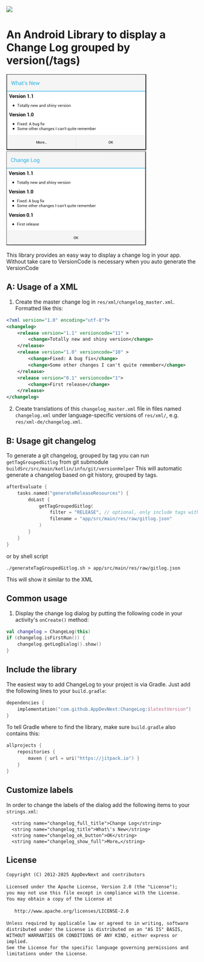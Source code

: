 [![](https://jitpack.io/v/AppDevNext/ChangeLog.svg)](https://jitpack.io/#AppDevNext/ChangeLog)

# An Android Library to display a Change Log grouped by version(/tags)

![Screenshot](screenshot_1.png)
![Screenshot](screenshot_2.png)

This library provides an easy way to display a change log in your app.
Without take care to VersionCode is necessary when you auto generate the VersionCode

## A: Usage of a XML

1. Create the master change log in `res/xml/changelog_master.xml`. Formatted like this:

  ```xml
  <?xml version="1.0" encoding="utf-8"?>
  <changelog>
      <release version="1.1" versioncode="11" >
          <change>Totally new and shiny version</change>
      </release>
      <release version="1.0" versioncode="10" >
          <change>Fixed: A bug fix</change>
          <change>Some other changes I can't quite remember</change>
      </release>
      <release version="0.1" versioncode="1">
          <change>First release</change>
      </release>
  </changelog>
  ```

2. Create translations of this `changelog_master.xml` file in files named `changelog.xml` under
language-specific versions of `res/xml/`, e.g. `res/xml-de/changelog.xml`.

## B: Usage git changelog
To generate a git changelog, grouped by tag you can run `getTagGroupedGitlog` from git submodule `buildSrc/src/main/kotlin/info/git/versionHelper` 
This will automatic generate a changelog based on git history, grouped by tags.

```kts
afterEvaluate {
    tasks.named("generateReleaseResources") {
        doLast {
            getTagGroupedGitlog(
                filter = "RELEASE", // optional, only include tags with "RELEASE" in their name
                filename = "app/src/main/res/raw/gitlog.json"
            )
        }
    }
}
```

or by shell script

```#!/bin/bash
./generateTagGroupedGitlog.sh > app/src/main/res/raw/gitlog.json
```

This will show it similar to the XML

## Common usage

1. Display the change log dialog by putting the following code in your activity's `onCreate()` method:

  ```kt
  val changelog = ChangeLog(this)
  if (changelog.isFirstRun()) {
      changelog.getLogDialog().show()
  }
  ```

## Include the library

The easiest way to add ChangeLog to your project is via Gradle. Just add the following lines to your `build.gradle`:

```kts
dependencies {
    implementation("com.github.AppDevNext:ChangeLog:$latestVersion")
}
```

To tell Gradle where to find the library, make sure `build.gradle` also contains this:

```kts
allprojects {
    repositories {
        maven { url = uri("https://jitpack.io") }
    }
}
```

## Customize labels

In order to change the labels of the dialog add the following items to your `strings.xml`:

```
  <string name="changelog_full_title">Change Log</string>
  <string name="changelog_title">What\'s New</string>
  <string name="changelog_ok_button">OK</string>
  <string name="changelog_show_full">More…</string>
```

## License

    Copyright (C) 2012-2025 AppDevNext and contributors

    Licensed under the Apache License, Version 2.0 (the "License");
    you may not use this file except in compliance with the License.
    You may obtain a copy of the License at

       http://www.apache.org/licenses/LICENSE-2.0

    Unless required by applicable law or agreed to in writing, software
    distributed under the License is distributed on an "AS IS" BASIS,
    WITHOUT WARRANTIES OR CONDITIONS OF ANY KIND, either express or implied.
    See the License for the specific language governing permissions and
    limitations under the License.
